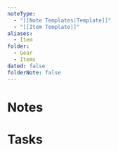 ```yaml
---
noteType:
  - "[[Note Templates|Template]]"
  - "[[Item Template]]"
aliases:
  - Item
folder:
  - Gear
  - Items
dated: false
folderNote: false
---
```

# Notes
# Tasks
